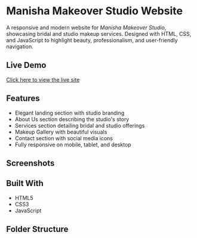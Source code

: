 # Manisha Makeover Studio Website

A responsive and modern website for *Manisha Makeover Studio*, showcasing bridal and studio makeup services. Designed with HTML, CSS, and JavaScript to highlight beauty, professionalism, and user-friendly navigation.

## Live Demo

[Click here to view the live site](https://yourusername.github.io/Manisha-s-Makeover-Website)

## Features

- Elegant landing section with studio branding
- About Us section describing the studio's story
- Services section detailing bridal and studio offerings
- Makeup Gallery with beautiful visuals
- Contact section with social media icons
- Fully responsive on mobile, tablet, and desktop

## Screenshots



## Built With

- HTML5
- CSS3
- JavaScript

## Folder Structure
